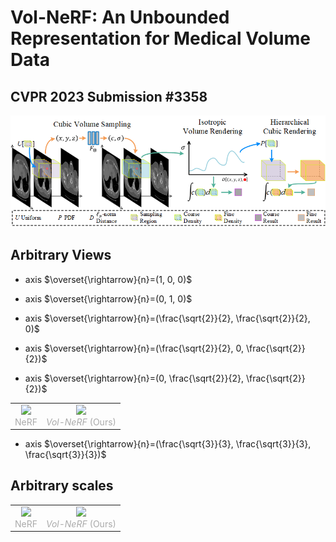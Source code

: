 # Vol-NeRF: An Unbounded Representation for Medical Volume Data
## CVPR 2023 Submission #3358 

![Overall architecture](imgs/overall.png)

## Arbitrary Views
* axis $\overset{\rightarrow}{n}=(1, 0, 0)$
* axis $\overset{\rightarrow}{n}=(0, 1, 0)$

* axis $\overset{\rightarrow}{n}=(\frac{\sqrt{2}}{2}, \frac{\sqrt{2}}{2}, 0)$
* axis $\overset{\rightarrow}{n}=(\frac{\sqrt{2}}{2}, 0, \frac{\sqrt{2}}{2})$
* axis $\overset{\rightarrow}{n}=(0, \frac{\sqrt{2}}{2}, \frac{\sqrt{2}}{2})$

<table rules="none" align="center">
	<tr>
		<td>
			<center>
				<img src="imgs/nerf/KiTS19_00105_aixs=011.gif" width="100%" />
				<br/>
				<font color="AAAAAA">NeRF</font>
			</center>
		</td>
		<td>
			<center>
				<img src="imgs/volnerf/KiTS19_00105_aixs=011.gif" width="100%" />
				<br/>
				<font color="AAAAAA"><em>Vol-NeRF</em> (Ours)</font>
			</center>
		</td>
	</tr>
</table>

* axis $\overset{\rightarrow}{n}=(\frac{\sqrt{3}}{3}, \frac{\sqrt{3}}{3}, \frac{\sqrt{3}}{3})$



## Arbitrary scales
<table rules="none" align="center">
	<tr>
		<td>
			<center>
				<img src="imgs/nerf/KiTS19_00000_multi_scale.gif" width="100%" />
				<br/>
				<font color="AAAAAA">NeRF</font>
			</center>
		</td>
		<td>
			<center>
				<img src="imgs/volnerf/KiTS19_00000_multi_scale.gif" width="100%" />
				<br/>
				<font color="AAAAAA"><em>Vol-NeRF</em> (Ours)</font>
			</center>
		</td>
	</tr>
</table>
